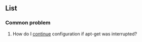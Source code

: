 ## List


### Common problem
1. How do I [continue][common1] configuration if apt-get was interrupted?

[common1]: https://askubuntu.com/questions/425502/how-do-i-continue-configuration-if-apt-get-was-interrupted "SO again hell yeah"
